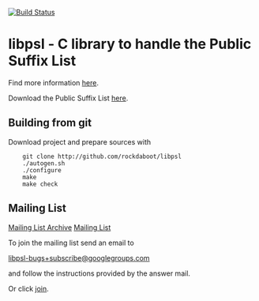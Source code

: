 [![Build Status](https://travis-ci.org/rockdaboot/libpsl.png?branch=master)](https://travis-ci.org/rockdaboot/libpsl)

libpsl - C library to handle the Public Suffix List
===================================================

Find more information [here](http://publicsuffix.org/).

Download the Public Suffix List [here](https://hg.mozilla.org/mozilla-central/raw-file/tip/netwerk/dns/effective_tld_names.dat).

Building from git
-----------------

Download project and prepare sources with

		git clone http://github.com/rockdaboot/libpsl
		./autogen.sh
		./configure
		make
		make check

Mailing List
------------

[Mailing List Archive](http://news.gmane.org/gmane.network.dns.libpsl.bugs)
[Mailing List](https://groups.google.com/forum/#!forum/libpsl-bugs)

To join the mailing list send an email to

<libpsl-bugs+subscribe@googlegroups.com>

and follow the instructions provided by the answer mail.

Or click [join](https://groups.google.com/forum/#!forum/libpsl-bugs/join).
